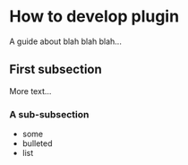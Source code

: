 # How to develop plugin

A guide about blah blah blah...

## First subsection

More text...

### A sub-subsection

- some
- bulleted
- list